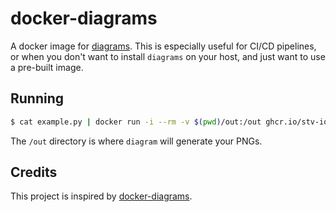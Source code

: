 # docker-diagrams

A docker image for [diagrams](https://diagrams.mingrammer.com/). This is especially useful for CI/CD pipelines, or when you don't want to install `diagrams` on your host, and just want to use a pre-built image.

## Running

```bash
$ cat example.py | docker run -i --rm -v $(pwd)/out:/out ghcr.io/stv-io/docker-diagrams:v0.24.1
```

The `/out` directory is where `diagram` will generate your PNGs.

## Credits

This project is inspired by [docker-diagrams](https://github.com/gtramontina/docker-diagrams).